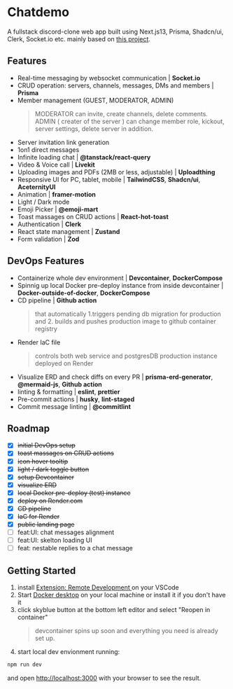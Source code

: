 # Chatdemo

A fullstack discord-clone web app built using Next.js13, Prisma, Shadcn/ui, Clerk, Socket.io etc. mainly based on [this project](https://www.codewithantonio.com/projects/team-chat-platform).

## Features

- Real-time messaging by websocket communication | **Socket.io**
- CRUD operation: servers, channels, messages, DMs and members | **Prisma**
- Member management (GUEST, MODERATOR, ADMIN)
  > MODERATOR can invite, create channels, delete comments.
  > ADMIN ( creater of the server ) can change member role, kickout, server settings, delete server in addition.
- Server invitation link generation
- 1on1 direct messages
- Infinite loading chat | **@tanstack/react-query**
- Video & Voice call | **Livekit**
- Uploading images and PDFs (2MB or less, adjustable) | **Uploadthing**
- Responsive UI for PC, tablet, mobile | **TailwindCSS**, **Shadcn/ui**, **AceternityUI**
- Animation | **framer-motion**
- Light / Dark mode
- Emoji Picker | **@emoji-mart**
- Toast massages on CRUD actions | **React-hot-toast**
- Authentication | **Clerk**
- React state management | **Zustand**
- Form validation | **Zod**

## DevOps Features

- Containerize whole dev environment | **Devcontainer**, **DockerCompose**
- Spinnig up local Docker pre-deploy instance from inside devcontainer | **Docker-outside-of-docker**, **DockerCompose**
- CD pipeline | **Github action**
  > that automatically 1.triggers pending db migration for production and 2. builds and pushes production image to github container registry
- Render IaC file
  > controls both web service and postgresDB production instance deployed on Render
- Visualize ERD and check diffs on every PR | **prisma-erd-generator**, **@mermaid-js**, **Github action**
- linting & formatting | **eslint**, **prettier**
- Pre-commit actions | **husky**, **lint-staged**
- Commit message linting | **@commitlint**

## Roadmap

- [x] ~~initial DevOps setup~~
- [x] ~~toast massages on CRUD actions~~
- [x] ~~icon hover tooltip~~
- [x] ~~light / dark toggle button~~
- [x] ~~setup Devcontainer~~
- [x] ~~visualize ERD~~
- [x] ~~local Docker pre-deploy (test) instance~~
- [x] ~~deploy on Render.com~~
- [x] ~~CD pipeline~~
- [x] ~~IaC for Render~~
- [x] ~~public landing page~~
- [ ] feat:UI: chat messages alignment
- [ ] feat:UI: skelton loading UI
- [ ] feat: nestable replies to a chat message

## Getting Started

1. install [Extension: Remote Development
   ](https://marketplace.visualstudio.com/items?itemName=ms-vscode-remote.vscode-remote-extensionpack) on your VSCode
2. Start [Docker desktop](https://www.docker.com/ja-jp/products/docker-desktop/) on your local machine or install it if you don't have it
3. click skyblue button at the bottom left editor and select "Reopen in container"
   > devcontainer spins up soon and everything you need is already set up.
4. start local dev envionment running:

```bash
npm run dev
```

and open [http://localhost:3000](http://localhost:3000) with your browser to see the result.
